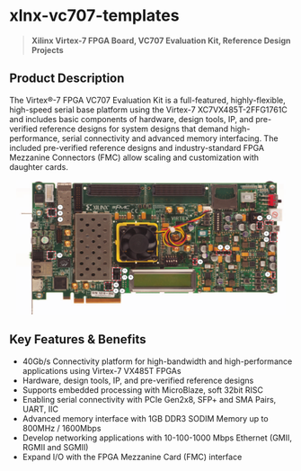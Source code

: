 # xlnx-vc707-templates

> **Xilinx Virtex-7 FPGA Board, VC707 Evaluation Kit, Reference Design Projects**

## Product Description
The Virtex®-7 FPGA VC707 Evaluation Kit is a full-featured, highly-flexible, high-speed serial base platform using the Virtex-7 XC7VX485T-2FFG1761C and includes basic components of hardware, design tools, IP, and pre-verified reference designs for system designs that demand high-performance, serial connectivity and advanced memory interfacing. The included pre-verified reference designs and industry-standard FPGA Mezzanine Connectors (FMC) allow scaling and customization with daughter cards.

<p align="center"><img width="480" height="240" src="./media/vc707.png"></p>

## Key Features & Benefits
* 40Gb/s Connectivity platform for high-bandwidth and high-performance applications using Virtex-7 VX485T FPGAs
* Hardware, design tools, IP, and pre-verified reference designs
* Supports embedded processing with MicroBlaze, soft 32bit RISC
* Enabling serial connectivity with PCIe Gen2x8, SFP+ and SMA Pairs, UART, IIC
* Advanced memory interface with 1GB DDR3 SODIM Memory up to 800MHz / 1600Mbps
* Develop networking applications with 10-100-1000 Mbps Ethernet (GMII, RGMII and SGMII)
* Expand I/O with the FPGA Mezzanine Card (FMC) interface

